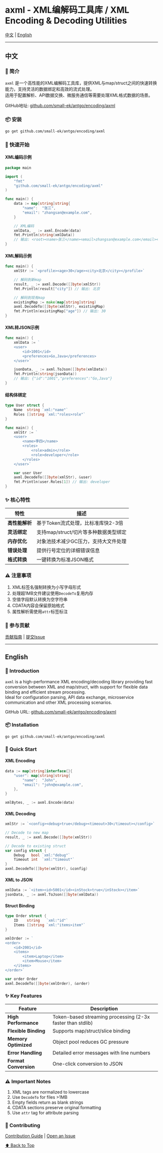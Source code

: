 # axml - XML编解码工具库 / XML Encoding & Decoding Utilities

[中文](#中文) | [English](#english)

---

## 中文

### 📖 简介

`axml` 是一个高性能的XML编解码工具库，提供XML与map/struct之间的快速转换能力，支持灵活的数据绑定和高效的流式处理。  
适用于配置解析、API数据交换、微服务通信等需要处理XML格式数据的场景。

GitHub地址: [github.com/small-ek/antgo/encoding/axml](https://github.com/small-ek/antgo/encoding/axml)

### 📦 安装

```bash
go get github.com/small-ek/antgo/encoding/axml
```

### 🚀 快速开始

#### XML编码示例
```go
package main

import (
	"fmt"
	"github.com/small-ek/antgo/encoding/axml"
)

func main() {
	data := map[string]string{
		"name":  "张三",
		"email": "zhangsan@example.com",
	}

	// XML编码
	xmlData, _ := axml.Encode(data)
	fmt.Println(string(xmlData)) 
	// 输出: <root><name>张三</name><email>zhangsan@example.com</email></root>
}
```

#### XML解码示例
```go
func main() {
	xmlStr := `<profile><age>30</age><city>北京</city></profile>`

	// 解码到新map
	result, _ := axml.Decode([]byte(xmlStr))
	fmt.Println(result["city"]) // 输出: 北京

	// 解码到现有map
	existingMap := make(map[string]string)
	axml.DecodeTo([]byte(xmlStr), existingMap)
	fmt.Println(existingMap["age"]) // 输出: 30
}
```

#### XML转JSON示例
```go
func main() {
	xmlData := `
	<user>
		<id>1001</id>
		<preferences>Go,Java</preferences>
	</user>`

	jsonData, _ := axml.ToJson([]byte(xmlData))
	fmt.Println(string(jsonData)) 
	// 输出: {"id":"1001","preferences":"Go,Java"}
}
```

#### 结构体绑定
```go
type User struct {
	Name  string `xml:"name"`
	Roles []string `xml:"roles>role"`
}

func main() {
	xmlStr := `
	<user>
		<name>李四</name>
		<roles>
			<role>admin</role>
			<role>developer</role>
		</roles>
	</user>`

	var user User
	axml.DecodeTo([]byte(xmlStr), &user)
	fmt.Println(user.Roles[1]) // 输出: developer
}
```

### ✨ 核心特性

| 特性                | 描述                                                                 |
|---------------------|--------------------------------------------------------------------|
| **高性能解析**       | 基于Token流式处理，比标准库快2-3倍                                 |
| **灵活绑定**         | 支持map/struct/切片等多种数据类型绑定                             |
| **内存优化**         | 对象池技术减少GC压力，支持大文件处理                              |
| **错误处理**         | 提供行号定位的详细错误信息                                        |
| **格式转换**         | 一键转换为标准JSON格式                                            |

### ⚠️ 注意事项
1. XML标签名强制转换为小写字母形式
2. 处理超1MB文件建议使用`DecodeTo`复用内存
3. 空值字段默认转换为空字符串
4. CDATA内容会保留原始格式
5. 属性解析需使用`attr`标签标注

### 🤝 参与贡献
[贡献指南](https://github.com/small-ek/antgo/blob/main/CONTRIBUTING.md) | [提交Issue](https://github.com/small-ek/antgo/issues)

---

## English

### 📖 Introduction

`axml` is a high-performance XML encoding/decoding library providing fast conversion between XML and map/struct, with support for flexible data binding and efficient stream processing.  
Ideal for configuration parsing, API data exchange, microservice communication and other XML processing scenarios.

GitHub URL: [github.com/small-ek/antgo/encoding/axml](https://github.com/small-ek/antgo/encoding/axml)

### 📦 Installation

```bash
go get github.com/small-ek/antgo/encoding/axml
```

### 🚀 Quick Start

#### XML Encoding
```go
data := map[string]interface{}{
	"user": map[string]string{
		"name":  "John",
		"email": "john@example.com",
	},
}

xmlBytes, _ := axml.Encode(data)
```

#### XML Decoding
```go
xmlStr := `<config><debug>true</debug><timeout>30</timeout></config>`

// Decode to new map
result, _ := axml.Decode([]byte(xmlStr))

// Decode to existing struct
var config struct {
	Debug   bool `xml:"debug"`
	Timeout int  `xml:"timeout"`
}
axml.DecodeTo([]byte(xmlStr), &config)
```

#### XML to JSON
```go
xmlData := `<item><id>5001</id><inStock>true</inStock></item>`
jsonData, _ := axml.ToJson([]byte(xmlData))
```

#### Struct Binding
```go
type Order struct {
	ID    string   `xml:"id"`
	Items []string `xml:"items>item"`
}

xmlOrder := `
<order>
	<id>2001</id>
	<items>
		<item>Laptop</item>
		<item>Mouse</item>
	</items>
</order>`

var order Order
axml.DecodeTo([]byte(xmlOrder), &order)
```

### ✨ Key Features

| Feature             | Description                                                     |
|---------------------|-----------------------------------------------------------------|
| **High Performance**| Token-based streaming processing (2-3x faster than stdlib)     |
| **Flexible Binding**| Supports map/struct/slice binding                              |
| **Memory Optimized**| Object pool reduces GC pressure                                |
| **Error Handling**  | Detailed error messages with line numbers                      |
| **Format Conversion**| One-click conversion to JSON                                 |

### ⚠️ Important Notes
1. XML tags are normalized to lowercase
2. Use `DecodeTo` for files >1MB
3. Empty fields return as blank strings
4. CDATA sections preserve original formatting
5. Use `attr` tag for attribute parsing

### 🤝 Contributing
[Contribution Guide](https://github.com/small-ek/antgo/blob/main/CONTRIBUTING.md) | [Open an Issue](https://github.com/small-ek/antgo/issues)

[⬆ Back to Top](#中文)